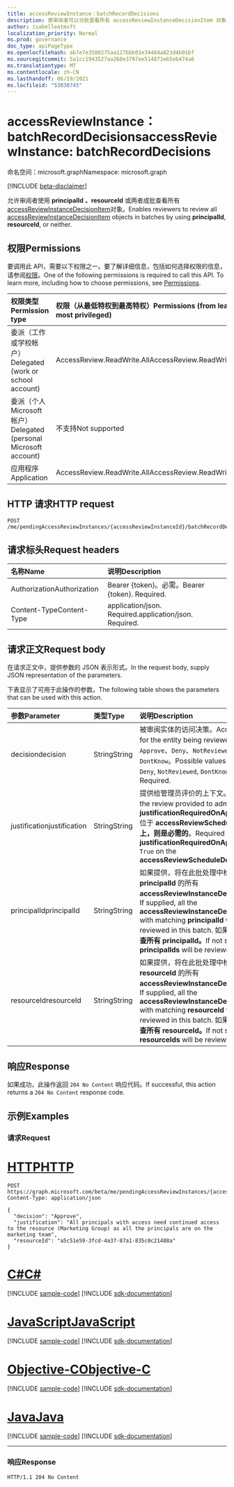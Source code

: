 ```yaml
---
title: accessReviewInstance：batchRecordDecisions
description: 使审阅者可以分批查看所有 accessReviewInstanceDecisionItem 对象。
author: isabelleatmsft
localization_priority: Normal
ms.prod: governance
doc_type: apiPageType
ms.openlocfilehash: ab7e7e3580275aa127bbb01e34484a823d4b01bf
ms.sourcegitcommit: 5a1cc1943527aa268e3797ee514871e65eb474a6
ms.translationtype: MT
ms.contentlocale: zh-CN
ms.lasthandoff: 06/19/2021
ms.locfileid: "53030745"
---
```

# <a name="accessreviewinstance-batchrecorddecisions"></a><span data-ttu-id="86d37-103">accessReviewInstance：batchRecordDecisions</span><span class="sxs-lookup"><span data-stu-id="86d37-103">accessReviewInstance: batchRecordDecisions</span></span>
<span data-ttu-id="86d37-104">命名空间：microsoft.graph</span><span class="sxs-lookup"><span data-stu-id="86d37-104">Namespace: microsoft.graph</span></span>

[!INCLUDE [beta-disclaimer](../../includes/beta-disclaimer.md)]

<span data-ttu-id="86d37-105">允许审阅者使用 **principalId** **、resourceId** 或两者成批查看所有 [accessReviewInstanceDecisionItem](../resources/accessreviewinstancedecisionitem.md)对象。</span><span class="sxs-lookup"><span data-stu-id="86d37-105">Enables reviewers to review all [accessReviewInstanceDecisionItem](../resources/accessreviewinstancedecisionitem.md) objects in batches by using **principalId**, **resourceId**, or neither.</span></span>

## <a name="permissions"></a><span data-ttu-id="86d37-106">权限</span><span class="sxs-lookup"><span data-stu-id="86d37-106">Permissions</span></span>
<span data-ttu-id="86d37-p101">要调用此 API，需要以下权限之一。要了解详细信息，包括如何选择权限的信息，请参阅[权限](/graph/permissions-reference)。</span><span class="sxs-lookup"><span data-stu-id="86d37-p101">One of the following permissions is required to call this API. To learn more, including how to choose permissions, see [Permissions](/graph/permissions-reference).</span></span>

|<span data-ttu-id="86d37-109">权限类型</span><span class="sxs-lookup"><span data-stu-id="86d37-109">Permission type</span></span>|<span data-ttu-id="86d37-110">权限（从最低特权到最高特权）</span><span class="sxs-lookup"><span data-stu-id="86d37-110">Permissions (from least to most privileged)</span></span>|
|:---|:---|
|<span data-ttu-id="86d37-111">委派（工作或学校帐户）</span><span class="sxs-lookup"><span data-stu-id="86d37-111">Delegated (work or school account)</span></span>|<span data-ttu-id="86d37-112">AccessReview.ReadWrite.All</span><span class="sxs-lookup"><span data-stu-id="86d37-112">AccessReview.ReadWrite.All</span></span>|
|<span data-ttu-id="86d37-113">委派（个人 Microsoft 帐户）</span><span class="sxs-lookup"><span data-stu-id="86d37-113">Delegated (personal Microsoft account)</span></span>|<span data-ttu-id="86d37-114">不支持</span><span class="sxs-lookup"><span data-stu-id="86d37-114">Not supported</span></span>|
|<span data-ttu-id="86d37-115">应用程序</span><span class="sxs-lookup"><span data-stu-id="86d37-115">Application</span></span>|<span data-ttu-id="86d37-116">AccessReview.ReadWrite.All</span><span class="sxs-lookup"><span data-stu-id="86d37-116">AccessReview.ReadWrite.All</span></span>|

## <a name="http-request"></a><span data-ttu-id="86d37-117">HTTP 请求</span><span class="sxs-lookup"><span data-stu-id="86d37-117">HTTP request</span></span>

<!-- {
  "blockType": "ignored"
}
-->
``` http
POST /me/pendingAccessReviewInstances/{accessReviewInstanceId}/batchRecordDecisions
```

## <a name="request-headers"></a><span data-ttu-id="86d37-118">请求标头</span><span class="sxs-lookup"><span data-stu-id="86d37-118">Request headers</span></span>
|<span data-ttu-id="86d37-119">名称</span><span class="sxs-lookup"><span data-stu-id="86d37-119">Name</span></span>|<span data-ttu-id="86d37-120">说明</span><span class="sxs-lookup"><span data-stu-id="86d37-120">Description</span></span>|
|:---|:---|
|<span data-ttu-id="86d37-121">Authorization</span><span class="sxs-lookup"><span data-stu-id="86d37-121">Authorization</span></span>|<span data-ttu-id="86d37-p102">Bearer {token}。必需。</span><span class="sxs-lookup"><span data-stu-id="86d37-p102">Bearer {token}. Required.</span></span>|
|<span data-ttu-id="86d37-124">Content-Type</span><span class="sxs-lookup"><span data-stu-id="86d37-124">Content-Type</span></span>|<span data-ttu-id="86d37-p103">application/json. Required.</span><span class="sxs-lookup"><span data-stu-id="86d37-p103">application/json. Required.</span></span>|

## <a name="request-body"></a><span data-ttu-id="86d37-127">请求正文</span><span class="sxs-lookup"><span data-stu-id="86d37-127">Request body</span></span>
<span data-ttu-id="86d37-128">在请求正文中，提供参数的 JSON 表示形式。</span><span class="sxs-lookup"><span data-stu-id="86d37-128">In the request body, supply JSON representation of the parameters.</span></span>

<span data-ttu-id="86d37-129">下表显示了可用于此操作的参数。</span><span class="sxs-lookup"><span data-stu-id="86d37-129">The following table shows the parameters that can be used with this action.</span></span>

|<span data-ttu-id="86d37-130">参数</span><span class="sxs-lookup"><span data-stu-id="86d37-130">Parameter</span></span>|<span data-ttu-id="86d37-131">类型</span><span class="sxs-lookup"><span data-stu-id="86d37-131">Type</span></span>|<span data-ttu-id="86d37-132">说明</span><span class="sxs-lookup"><span data-stu-id="86d37-132">Description</span></span>|
|:---|:---|:---|
| <span data-ttu-id="86d37-133">decision</span><span class="sxs-lookup"><span data-stu-id="86d37-133">decision</span></span>  | <span data-ttu-id="86d37-134">String</span><span class="sxs-lookup"><span data-stu-id="86d37-134">String</span></span> | <span data-ttu-id="86d37-135">被审阅实体的访问决策。</span><span class="sxs-lookup"><span data-stu-id="86d37-135">Access decision for the entity being reviewed.</span></span> <span data-ttu-id="86d37-136">可取值为：`Approve`、`Deny`、`NotReviewed`、`DontKnow`。</span><span class="sxs-lookup"><span data-stu-id="86d37-136">Possible values are: `Approve`, `Deny`, `NotReviewed`, `DontKnow`.</span></span> <span data-ttu-id="86d37-137">必填。</span><span class="sxs-lookup"><span data-stu-id="86d37-137">Required.</span></span>  |
|  <span data-ttu-id="86d37-138">justification</span><span class="sxs-lookup"><span data-stu-id="86d37-138">justification</span></span> | <span data-ttu-id="86d37-139">String</span><span class="sxs-lookup"><span data-stu-id="86d37-139">String</span></span> | <span data-ttu-id="86d37-140">提供给管理员评价的上下文。</span><span class="sxs-lookup"><span data-stu-id="86d37-140">Context of the review provided to admins.</span></span> <span data-ttu-id="86d37-141">如果 **justificationRequiredOnApproval** `True` 位于 **accessReviewScheduleDefinition 上，则是必需的**。</span><span class="sxs-lookup"><span data-stu-id="86d37-141">Required if **justificationRequiredOnApproval** is `True` on the **accessReviewScheduleDefinition**.</span></span>  |
|<span data-ttu-id="86d37-142">principalId</span><span class="sxs-lookup"><span data-stu-id="86d37-142">principalId</span></span>|<span data-ttu-id="86d37-143">String</span><span class="sxs-lookup"><span data-stu-id="86d37-143">String</span></span>|<span data-ttu-id="86d37-144">如果提供，将在此批处理中检查具有匹配 **principalId** 的所有 **accessReviewInstanceDecisionItems。**</span><span class="sxs-lookup"><span data-stu-id="86d37-144">If supplied, all the **accessReviewInstanceDecisionItems** with matching **principalId** will be reviewed in this batch.</span></span> <span data-ttu-id="86d37-145">如果未提供，将 **检查所有 principalId。**</span><span class="sxs-lookup"><span data-stu-id="86d37-145">If not supplied, all **principalIds** will be reviewed.</span></span>|
|<span data-ttu-id="86d37-146">resourceId</span><span class="sxs-lookup"><span data-stu-id="86d37-146">resourceId</span></span>|<span data-ttu-id="86d37-147">String</span><span class="sxs-lookup"><span data-stu-id="86d37-147">String</span></span>|<span data-ttu-id="86d37-148">如果提供，将在此批处理中检查具有匹配 **resourceId** 的所有 **accessReviewInstanceDecisionItems。**</span><span class="sxs-lookup"><span data-stu-id="86d37-148">If supplied, all the **accessReviewInstanceDecisionItems** with matching **resourceId** will be reviewed in this batch.</span></span> <span data-ttu-id="86d37-149">如果未提供，将 **检查所有 resourceId。**</span><span class="sxs-lookup"><span data-stu-id="86d37-149">If not supplied, all **resourceIds** will be reviewed.</span></span>|



## <a name="response"></a><span data-ttu-id="86d37-150">响应</span><span class="sxs-lookup"><span data-stu-id="86d37-150">Response</span></span>

<span data-ttu-id="86d37-151">如果成功，此操作返回 `204 No Content` 响应代码。</span><span class="sxs-lookup"><span data-stu-id="86d37-151">If successful, this action returns a `204 No Content` response code.</span></span>

## <a name="examples"></a><span data-ttu-id="86d37-152">示例</span><span class="sxs-lookup"><span data-stu-id="86d37-152">Examples</span></span>

### <a name="request"></a><span data-ttu-id="86d37-153">请求</span><span class="sxs-lookup"><span data-stu-id="86d37-153">Request</span></span>

# <a name="http"></a>[<span data-ttu-id="86d37-154">HTTP</span><span class="sxs-lookup"><span data-stu-id="86d37-154">HTTP</span></span>](#tab/http)
<!-- {
  "blockType": "request",
  "name": "accessreviewinstance_batchrecorddecisions"
}
-->
``` http
POST https://graph.microsoft.com/beta/me/pendingAccessReviewInstances/{accessReviewInstanceId}/batchRecordDecisions
Content-Type: application/json

{
  "decision": "Approve",
  "justification": "All principals with access need continued access to the resource (Marketing Group) as all the principals are on the marketing team",
  "resourceId": "a5c51e59-3fcd-4a37-87a1-835c0c21488a"
}
```
# <a name="c"></a>[<span data-ttu-id="86d37-155">C#</span><span class="sxs-lookup"><span data-stu-id="86d37-155">C#</span></span>](#tab/csharp)
[!INCLUDE [sample-code](../includes/snippets/csharp/accessreviewinstance-batchrecorddecisions-csharp-snippets.md)]
[!INCLUDE [sdk-documentation](../includes/snippets/snippets-sdk-documentation-link.md)]

# <a name="javascript"></a>[<span data-ttu-id="86d37-156">JavaScript</span><span class="sxs-lookup"><span data-stu-id="86d37-156">JavaScript</span></span>](#tab/javascript)
[!INCLUDE [sample-code](../includes/snippets/javascript/accessreviewinstance-batchrecorddecisions-javascript-snippets.md)]
[!INCLUDE [sdk-documentation](../includes/snippets/snippets-sdk-documentation-link.md)]

# <a name="objective-c"></a>[<span data-ttu-id="86d37-157">Objective-C</span><span class="sxs-lookup"><span data-stu-id="86d37-157">Objective-C</span></span>](#tab/objc)
[!INCLUDE [sample-code](../includes/snippets/objc/accessreviewinstance-batchrecorddecisions-objc-snippets.md)]
[!INCLUDE [sdk-documentation](../includes/snippets/snippets-sdk-documentation-link.md)]

# <a name="java"></a>[<span data-ttu-id="86d37-158">Java</span><span class="sxs-lookup"><span data-stu-id="86d37-158">Java</span></span>](#tab/java)
[!INCLUDE [sample-code](../includes/snippets/java/accessreviewinstance-batchrecorddecisions-java-snippets.md)]
[!INCLUDE [sdk-documentation](../includes/snippets/snippets-sdk-documentation-link.md)]

---



### <a name="response"></a><span data-ttu-id="86d37-159">响应</span><span class="sxs-lookup"><span data-stu-id="86d37-159">Response</span></span>
<!-- {
  "blockType": "response",
  "truncated": true
}
-->
``` http
HTTP/1.1 204 No Content
```
